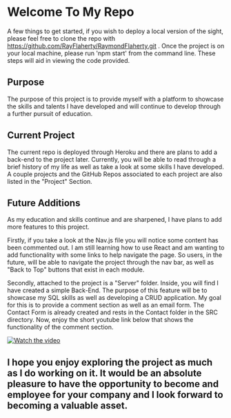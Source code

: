 # Welcome To My Repo

A few things to get started, if you wish to deploy a local version of the sight, please feel free to clone the repo with https://github.com/RayFlaherty/RaymondFlaherty.git . Once the project is on your local machine, please run 
'npm start' from the command line. These steps will aid in viewing the code provided. 


## Purpose

The purpose of this project is to provide myself with a platform to showcase the skills and talents I have developed and will continue to develop through a further pursuit of education. 


## Current Project

The current repo is deployed through Heroku and there are plans to add a back-end to the project later. Currently, you will be able to read through a brief history of my life as well as take a look at some skills I have developed. A couple projects and the GitHub Repos associated to each project are also listed in the "Project" Section.

## Future Additions

As my education and skills continue and are sharpened, I have plans to add more features to this project. 

Firstly, if you take a look at the Nav.js file you will notice some content has been commented out. I am still learning how to use React and am wanting to add functionality with some links to help navigate the page. So users, in the future, will be able to navigate the project through the nav bar, as well as "Back to Top" buttons that exist in each module. 

Secondly, attached to the project is a "Server" folder. Inside, you will find I have created a simple Back-End.  The purpose of this feature will be to showcase my SQL skills as well as developing a CRUD application. My goal for this is to provide a comment section as well as an email form. The Contact Form is already created and rests in the Contact folder in the SRC directory. Now, enjoy the short youtube link below that shows the functionality of the comment section. 



[![Watch the video](https://i9.ytimg.com/vi/Z3XuBEF8mmc/mq2.jpg?sqp=CMTujpQG&rs=AOn4CLD9tFc11-kG0OawS9jdy_yyzLG89A)](https://youtu.be/Z3XuBEF8mmc)


## I hope you enjoy exploring the project as much as I do working on it. It would be an absolute pleasure to have the opportunity to become and employee for your company and I look forward to becoming a valuable asset. 